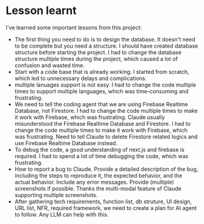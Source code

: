 # Lesson learnt

I've learned some important lessons from this project:

- The first thing you need to do is to design the database. It doesn't need to be complete but you need a structure. I should have created database structure before starting the project. I had to change the database structure multiple times during the project, which caused a lot of confusion and wasted time.
- Start with a code base that is already working. I started from scratch, which led to unnecessary delays and complications.
- multiple lanuages support is not easy. I had to change the code multiple times to support multiple languages, which was time-consuming and frustrating. 
- We need to tell the coding agent that we are using Firebase Realtime Database, not Firestore. I had to change the code multiple times to make it work with Firebase, which was frustrating. Claude usually misunderstood the Firebase Realtime Database and Firestore. I had to change the code multiple times to make it work with Firebase, which was frustrating. Need to tell Claude to delete Firestore related logics and use Firebase Realtime Database instead.
- To debug the code, a good understanding of next.js and firebase is required. I had to spend a lot of time debugging the code, which was frustrating.
- How to report a bug to Claude. Provide a detailed description of the bug, including the steps to reproduce it, the expected behavior, and the actual behavior. Include any error messages. Provide (multiple) screenshots if possible. Thanks the multi-modal feature of Claude supporting multiple screenshots.
- After gathering tech requirements, function list, db struture, UI design, URL list, NFR, required framework, we need to create a plan for AI agent to follow. Any LLM can help with this. 